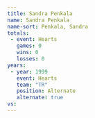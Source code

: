 ```yaml
---
title: Sandra Penkala
name: Sandra Penkala
name-sort: Penkala, Sandra
totals:
 - event: Hearts
   games: 0
   wins: 0
   losses: 0
years:
 - year: 1999
   event: Hearts
   team: "TR"
   position: Alternate
   alternate: true
vs:
---
```

